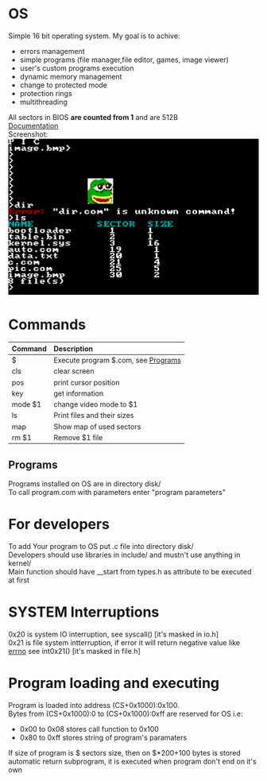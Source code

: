 # OS
Simple 16 bit operating system. My goal is to achive:
* errors management
* simple programs (file manager,file editor, games, image viewer)
* user's custom programs execution
* dynamic memory management
* change to protected mode
* protection rings
* multithreading

All sectors in BIOS **are counted from 1** and are 512B<br>
[Documentation ](http://192.168.0.60/pi/OS_doc/)<br>
Screenshot:<br>
![Screenshot](screenshot.png)
# Commands
| Command | Description                                      |
| :------ | :----------------------------------------------- |
| $       | Execute program $.com, see [Programs](#Programs) |
| cls     | clear screen                                     |
| pos     | print cursor position                            |
| key     | get information                                  |
| mode $1 | change video mode to $1                          |
| ls      | Print files and their sizes                      |
| map     | Show map of used sectors                         |
| rm $1   | Remove $1 file                                   |

## Programs
Programs<span id="Programs"></span> installed on OS are in directory disk/<br>
To call program.com with parameters enter "program parameters"<br>
# For developers
To add Your program to OS put .c file into directory disk/<br>
Developers should use libraries in include/ and mustn't use anything in kernel/<br>
Main function should have __start from types.h as attribute to be executed at first<br>
# SYSTEM Interruptions
0x20 is system IO interruption, see syscall() [it's masked in io.h]<br>
0x21 is file system intterruption, if error it will return negative value like [errno](https://chromium.googlesource.com/chromiumos/docs/+/master/constants/errnos.md) see int0x21() [it's masked in file.h]


# Program loading and executing
Program is loaded into address (CS+0x1000):0x100.<br>
Bytes from (CS+0x1000):0 to (CS+0x1000):0xff are reserved for OS i.e:
* 0x00 to 0x08 stores call function to 0x100
* 0x80 to 0xff stores string of program's paramaters

If size of program is $ sectors size, then on $*200+100 bytes is stored automatic return subprogram, it is executed when program don't end on it's own